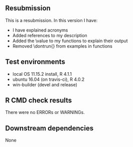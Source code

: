 ## Resubmission
This is a resubmission. In this version I have:
* I have explained acronyms
* Added references to my description
* Added the \value to my functions to explain their output
* Removed \dontrun{} from examples in functions

## Test environments
* local OS 11.15.2 install, R 4.1.1
* ubuntu 16.04 (on travis-ci), R 4.0.2
* win-builder (devel and release)

## R CMD check results
There were no ERRORs or WARNINGs.

## Downstream dependencies
None
